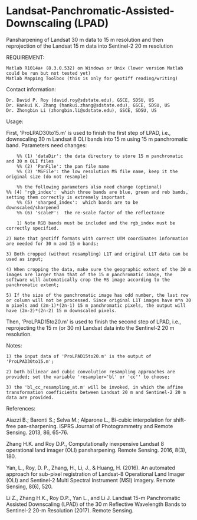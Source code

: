 # Landsat-Panchromatic-Assisted-Downscaling (LPAD)
Pansharpening of Landsat 30 m data to 15 m resolution and then reprojection of the Landsat 15 m data into Sentinel-2 20 m resolution

REQUIREMENT:

	Matlab R1014a+ (8.3.0.532) on Windows or Unix (lower version Matlab could be run but not tested yet)
	Matlab Mapping Toolbox (this is only for geotiff reading/writing)

Contact information:

	Dr. David P. Roy (david.roy@sdstate.edu), GSCE, SDSU, US
	Dr. Hankui K. Zhang (hankui.zhang@sdstate.edu), GSCE, SDSU, US
	Dr. Zhongbin Li (zhongbin.li@sdstate.edu), GSCE, SDSU, US

Usage:

First, 'ProLPAD30to15.m' is used to finish the first step of LPAD, i.e., downscaling 30 m Landsat 8 OLI bands into 15 m using 15 m panchromatic band. Parameters need changes: 

    	%% (1) 'dataDir': the data directory to store 15 m panchromatic and 30 m OLI files
    	%% (2) 'PanFile': the pan file name
    	%% (3) 'MSFile': the low resolution MS file name, keep it the original size (do not resample)
    
    	%% the following parameters also need change (optional)
   	%% (4) 'rgb_index':  which three bands are blue, green and reb bands, setting them correctly is extremely important 
    	%% (5) 'sharped_index':  which bands are to be downscaled/sharpened 
    	%% (6) 'scaleF':  the re-scale factor of the reflectance 
	
    	1) Note RGB bands must be included and the rgb_index must be correctly specified.
	
	2) Note that geotiff formats with correct UTM coordinates information are needed for 30 m and 15 m bands;

	3) Both cropped (without resampling) L1T and original L1T data can be used as input;

	4) When cropping the data, make sure the geographic extent of the 30 m images are larger than that of the 15 m panchromatic image, the software will automatically crop the MS image according to the panchromatic extent; 

	5) If the size of the panchromatic image has odd number, the last row or column will not be processed. Since original L1T images have m*n 30 m pixels and (2m-1)*(2n-1) 15 m panchromatic pixels, the output will have (2m-2)*(2n-2) 15 m downscaled pixels.


Then, 'ProLPAD15to20.m' is used to finish the second step of LPAD, i.e., reprojecting the 15 m (or 30 m) Landsat data into the Sentinel-2 20 m resolution.

Notes:

	1) the input data of 'ProLPAD15to20.m' is the output of 'ProLPAD30to15.m';
	
	2) both bilinear and cubic convolution resampling approaches are provided; set the variable 'resampler='bl' or 'cc'' to choose;
	
	3) the 'bl_cc_resampling_at.m' will be invoked, in which the affine transformation coefficients between Landsat 20 m and Sentinel-2 20 m data are provided.  


References:

Aiazzi B.; Baronti S.; Selva M.; Alparone L., Bi-cubic interpolation for shift-free pan-sharpening. ISPRS Journal of Photogrammetry and Remote Sensing. 2013, 86, 65-76.

Zhang H.K. and Roy D.P., Computationally inexpensive Landsat 8 operational land imager (OLI) pansharpening. Remote Sensing. 2016, 8(3), 180.

Yan, L., Roy, D. P., Zhang, H., Li, J., & Huang, H. (2016). An automated approach for sub-pixel registration of Landsat-8 Operational Land Imager (OLI) and Sentinel-2 Multi Spectral Instrument (MSI) imagery. Remote Sensing, 8(6), 520.

Li Z., Zhang H.K., Roy D.P., Yan L., and Li J. Landsat 15-m Panchromatic Assisted Downscaling (LPAD) of the 30 m Reflective Wavelength Bands to Sentinel-2 20-m Resolution (2017). Remote Sensing.
